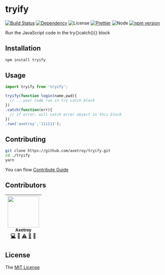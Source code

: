 # tryify
[![Build Status](https://travis-ci.org/axetroy/tryify.svg?branch=master)](https://travis-ci.org/axetroy/tryify)
[![Dependency](https://david-dm.org/axetroy/tryify.svg)](https://david-dm.org/axetroy/tryify)
![License](https://img.shields.io/badge/license-MIT-green.svg)
[![Prettier](https://img.shields.io/badge/Code%20Style-Prettier-green.svg)](https://github.com/prettier/prettier)
![Node](https://img.shields.io/badge/node-%3E=6.0-blue.svg?style=flat-square)
[![npm version](https://badge.fury.io/js/tryify.svg)](https://badge.fury.io/js/tryify)

Run the JavaScript code in the try{}catch(){} block

## Installation
```bash
npm install tryify
```

## Usage

```javascript
import tryify from 'tryify';

tryify(function login(name,pwd){
  // ...your code run in try catch block
})
.catch(function(err){
  // if error, will catch error object in this block
})
.run('axetroy','111111');
```

## Contributing

```bash
git clone https://github.com/axetroy/tryify.git
cd ./tryify
yarn
```

You can flow [Contribute Guide](https://github.com/axetroy/tryify/blob/master/contributing.md)

## Contributors

<!-- ALL-CONTRIBUTORS-LIST:START - Do not remove or modify this section -->
| [<img src="https://avatars1.githubusercontent.com/u/9758711?v=3" width="100px;"/><br /><sub>Axetroy</sub>](http://axetroy.github.io)<br />[💻](https://github.com/gpmer/gpm.js/commits?author=axetroy) 🔌 [⚠️](https://github.com/gpmer/gpm.js/commits?author=axetroy) [🐛](https://github.com/gpmer/gpm.js/issues?q=author%3Aaxetroy) 🎨 |
| :---: |
<!-- ALL-CONTRIBUTORS-LIST:END -->

## License

The [MIT License](https://github.com/axetroy/tryify/blob/master/LICENSE)